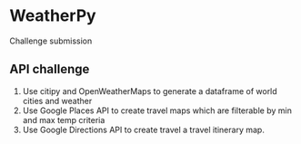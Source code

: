 # WeatherPy
Challenge submission 

## API challenge
1. Use citipy and OpenWeatherMaps to generate a dataframe of world cities and weather
2. Use Google Places API to create travel maps which are filterable by min and max temp criteria
3. Use Google Directions API to create travel a travel itinerary map.
